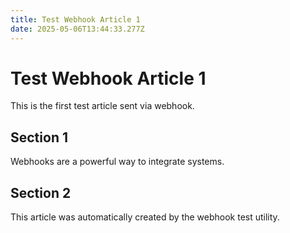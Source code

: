 ```yaml
---
title: Test Webhook Article 1
date: 2025-05-06T13:44:33.277Z
---
```


# Test Webhook Article 1

This is the first test article sent via webhook.

## Section 1

Webhooks are a powerful way to integrate systems.

## Section 2

This article was automatically created by the webhook test utility.